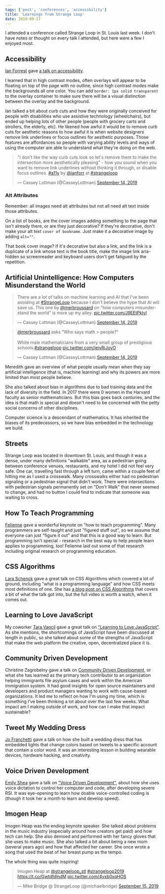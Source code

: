 ```yaml
---
tags: ['post', 'conferences', 'accessibility']
title: 'Learnings from Strange Loop'
date: 2019-09-17
---
```


I attended a conference called Strange Loop in St. Louis last week. I don't have notes or thought on every talk I attended, but here were a few I enjoyed most. 

## Accessibility

[Ian Forrest](https://twitter.com/ianforr) gave [a talk on accessibility](https://www.youtube.com/watch?v=pNcB7ChyO1E). 

I learned that in high contrast modes, often overlays will appear to be floating on top of the page with no outline, since high contrast modes make the backgrounds all one color. You can add `border: 1px solid transparent` to the overlay container to make sure there will be a visual distinction between the overlay and the background.

Ian talked a bit about curb cuts and how they were originally conceived for people with disabilities who use assistive technology (wheelchairs), but ended up helping lots of other people (people with grocery carts and strollers, the elderly, etc). He likened how awful it would be to remove curb cuts for aesthetic reasons to how awful it is when website designers remove link underlines or focus outlines for aesthetic purposes. Those features are affordances so people with varying ability levels and ways of using the computer are able to understand what they're doing on the web. 

<blockquote class="twitter-tweet"><p lang="en" dir="ltr">&quot;I don&#39;t like the way curb cuts look so let&#39;s remove them to make the intersection more aesthetically pleasing&quot; - how you sound when you want to remove link underlines without thinking it through, or disable focus outlines. <a href="https://twitter.com/hashtag/a11y?src=hash&amp;ref_src=twsrc%5Etfw">#a11y</a> by <a href="https://twitter.com/ianforr?ref_src=twsrc%5Etfw">@ianforr</a> at <a href="https://twitter.com/hashtag/strangeloop?src=hash&amp;ref_src=twsrc%5Etfw">#strangeloop</a></p>&mdash; Cassey Lottman (@CasseyLottman) <a href="https://twitter.com/CasseyLottman/status/1172898309217902595?ref_src=twsrc%5Etfw">September 14, 2019</a></blockquote> <script async src="https://platform.twitter.com/widgets.js" charset="utf-8"></script>

### Alt Attributes

Remember: all images need alt attributes but not all need alt text inside those attributes.

On a list of books, are the cover images adding something to the page that isn't already there, or are they just decorative? If they're decorative, don't make your alt text `cover of bookname`. Just make it a decorative image by adding `alt=""`.

That book cover image? If it's decorative but also a link, and the link is a duplicate of a link whose text is the book title, make the image link aria-hidden so screenreader and keyboard users don't get fatigued by the repetition. 

## Artificial Unintelligence: How Computers Misunderstand the World

<blockquote class="twitter-tweet"><p lang="en" dir="ltr">There are a lot of talks on machine learning and AI that I&#39;ve been avoiding at <a href="https://twitter.com/hashtag/StrangeLoop?src=hash&amp;ref_src=twsrc%5Etfw">#StrangeLoop</a> because I don&#39;t believe the hype that AI will save us. This one by <a href="https://twitter.com/merbroussard?ref_src=twsrc%5Etfw">@merbroussard</a> on &quot;how computers misunderstand the world&quot; is more up my alley. <a href="https://t.co/J9EEtPklyI">pic.twitter.com/J9EEtPklyI</a></p>&mdash; Cassey Lottman (@CasseyLottman) <a href="https://twitter.com/CasseyLottman/status/1172876898499735556?ref_src=twsrc%5Etfw">September 14, 2019</a></blockquote> <script async src="https://platform.twitter.com/widgets.js" charset="utf-8"></script>

<blockquote class="twitter-tweet"><p lang="en" dir="ltr"><a href="https://twitter.com/merbroussard?ref_src=twsrc%5Etfw">@merbroussard</a> asks &quot;Who says math &gt; people?&quot; <br><br>White male mathematicians from a very small group of prestigious schools.<a href="https://twitter.com/hashtag/strangeloop?src=hash&amp;ref_src=twsrc%5Etfw">#strangeloop</a> <a href="https://t.co/ieiyRiJoyO">pic.twitter.com/ieiyRiJoyO</a></p>&mdash; Cassey Lottman (@CasseyLottman) <a href="https://twitter.com/CasseyLottman/status/1172881658346901504?ref_src=twsrc%5Etfw">September 14, 2019</a></blockquote> <script async src="https://platform.twitter.com/widgets.js" charset="utf-8"></script>

Meredith gave an overview of what people usually mean when they say artificial intelligence (that is, machine learning) and why its powers are more limited than most people believe. 

She also talked about bias in algorithms due to bad training data and the lack of diversity in the field. In 2017 there were 0 women in the Harvard faculty as senior mathematicians. But this bias goes back centuries, and the idea is that math is special and doesn't need to be concerned with the petty social concerns of other disciplines.

Computer science is a descendant of mathematics. It has inherited the biases of its predecessors, so we have bias embedded in the technology we build.

## Streets

Strange Loop was located in downtown St. Louis, and though it was a dense, under many definitions "walkable" area, as a pedestrian going between conference venues, restaurants, and my hotel I did not feel very safe. One car, travelling fast through a left turn, came within a couple feet of hitting me as I used a crosswalk. Many crosswalks either had no pedestrian signaling or a pedestrian signal that didn't work. There were intersections with pedestrian signals permanently set on "Don't Walk" that never seemed to change, and had no button I could find to indicate that someone was waiting to cross. 

## How To Teach Programming
[Felienne](https://twitter.com/Felienne) gave a wonderful keynote on "how to teach programming". Many programmers are self-taught and just "figured stuff out", so we assume that everyone can just "figure it out" and that this is a good way to learn. But programming isn't special - research in the best way to help people learn applies to programming, too! Felienne laid out some of that research including original research on programming education. 

## CSS Algorithms

[Lara Schenck](https://twitter.com/laras126) gave a great talk on CSS Algorithms which covered a lot of ground, including "what is a programming language" and how CSS meets most definitions of one. She has [a blog post on CSS Algorithms](https://notlaura.com/writing-css-algorithms/) that covers a bit of what the talk got into, but the full video is worth a watch, when it comes out.

## Learning to Love JavaScript

My coworker [Tara Vancil](https://twitter.com/taravancil) gave a great talk on ["Learning to Love JavaScript"](https://www.youtube.com/watch?v=OyTJCMytx9k&feature=youtu.be). As she mentions, the shortcomings of JavaScript have been discussed at length in public, so she talked about some of the strengths of JavaScript that make the web platform the creative, open, decentralized place it is.

## Community Driven Development

Christine Zagrobelny gave a talk on [Community Driven Development](https://www.youtube.com/watch?v=5htAAL0cc_w&feature=youtu.be), or what she has learned as the primary tech contributor to an organization helping immigrants file asylum cases and work within the American immigration system. It had good insights for open source maintainers and developers and product managers wanting to work with cause-based organizations. It led me to reflect on how I'm using my time, which is something I've been thinking a lot about over the last few weeks. What impact am I making outside of work, and how can I make that impact sustainable? 

## Tweet My Wedding Dress

[Jo Franchetti](https://twitter.com/thisisjofrank) gave a talk on how she built a wedding dress that has embedded lights that change colors based on tweets to a specific account that contain a color word. It was an interesting lesson in building wearable devices, hardware hacking, and creativity. 

## Voice Driven Development

[Emily Shea](https://twitter.com/yomilly) gave a talk on ["Voice Driven Development"](https://www.youtube.com/watch?v=YKuRkGkf5HU), about how she uses voice dictation to control her computer and code, after developing severe RSI. It was eye-opening to learn how doable voice-controlled coding is (though it took her a month to learn and develop speed).


## Imogen Heap

Imogen Heap was the ending keynote speaker. She talked about problems in the music industry (especially around how creators get paid) and how tech can help. She also demoed and performed with her fancy gloves that she uses to make music. She also talked a bit about being a new mom (several years ago) and how that affected her career. She once wrote a song that used the beat of her breast pump as the tempo. 

The whole thing was quite inspiring! 

<blockquote class="twitter-tweet"><p lang="sv" dir="ltr">Imogen Heap at <a href="https://twitter.com/strangeloop_stl?ref_src=twsrc%5Etfw">@strangeloop_stl</a> <a href="https://twitter.com/hashtag/strangeloop2019?src=hash&amp;ref_src=twsrc%5Etfw">#strangeloop2019</a> <a href="https://t.co/GwtdfdlndM">https://t.co/GwtdfdlndM</a> <a href="https://t.co/4yxb0xqHOS">pic.twitter.com/4yxb0xqHOS</a></p>&mdash; Mike Bridge @ StrangeLoop (@michaelbridge) <a href="https://twitter.com/michaelbridge/status/1173051155448029185?ref_src=twsrc%5Etfw">September 15, 2019</a></blockquote> <script async src="https://platform.twitter.com/widgets.js" charset="utf-8"></script>


